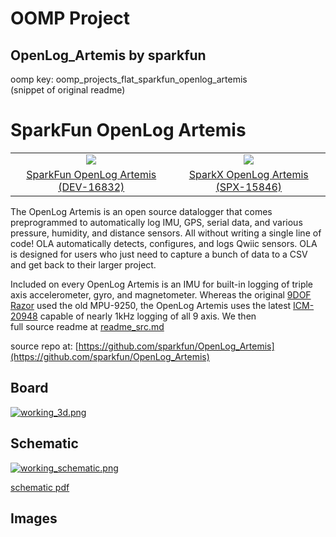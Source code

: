 # OOMP Project  
## OpenLog_Artemis  by sparkfun  
  
oomp key: oomp_projects_flat_sparkfun_openlog_artemis  
(snippet of original readme)  
  
SparkFun OpenLog Artemis  
===========================================================  
  
<table class="table table-hover table-striped table-bordered">  
  <tr align="center">  
   <td><a href="https://www.sparkfun.com/products/16832"><img src="https://cdn.sparkfun.com//assets/parts/1/5/7/5/3/16832-SparkFun_OpenLog_Artemis-02a.jpg"></a></td>  
   <td><a href="https://www.sparkfun.com/products/15846"><img src="https://cdn.sparkfun.com//assets/parts/1/4/4/8/0/15846-OpenLog_Artemis-04.jpg"></a></td>  
  </tr>  
  <tr align="center">  
    <td><a href="https://www.sparkfun.com/products/16832">SparkFun OpenLog Artemis (DEV-16832)</a></td>  
    <td><a href="https://www.sparkfun.com/products/15846">SparkX OpenLog Artemis (SPX-15846)</a></td>  
  </tr>  
</table>  
  
The OpenLog Artemis is an open source datalogger that comes preprogrammed to automatically log IMU, GPS, serial data, and various pressure, humidity, and distance sensors. All without writing a single line of code! OLA automatically detects, configures, and logs Qwiic sensors. OLA is designed for users who just need to capture a bunch of data to a CSV and get back to their larger project.  
  
Included on every OpenLog Artemis is an IMU for built-in logging of triple axis accelerometer, gyro, and magnetometer. Whereas the original [9DOF Razor](https://www.sparkfun.com/products/14001) used the old MPU-9250, the OpenLog Artemis uses the latest [ICM-20948](https://www.sparkfun.com/products/15335) capable of nearly 1kHz logging of all 9 axis. We then   
  full source readme at [readme_src.md](readme_src.md)  
  
source repo at: [https://github.com/sparkfun/OpenLog_Artemis](https://github.com/sparkfun/OpenLog_Artemis)  
## Board  
  
[![working_3d.png](working_3d_600.png)](working_3d.png)  
## Schematic  
  
[![working_schematic.png](working_schematic_600.png)](working_schematic.png)  
  
[schematic pdf](working_schematic.pdf)  
## Images  
